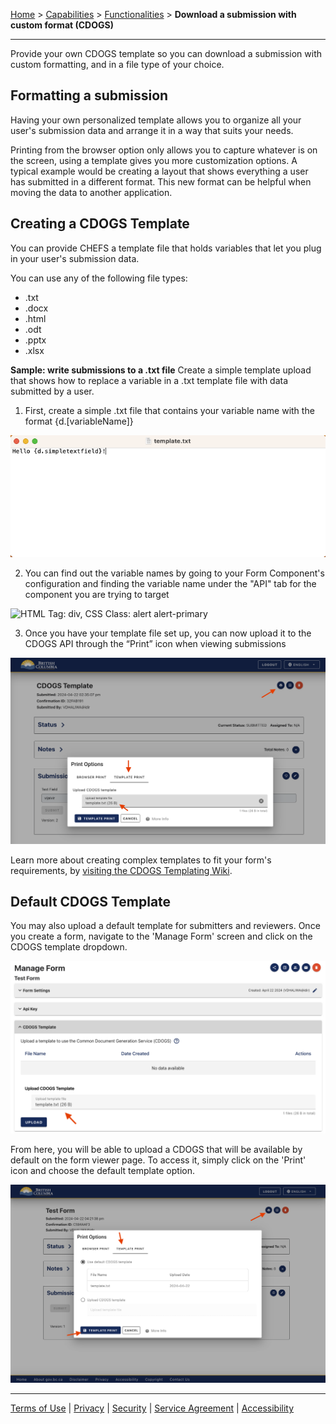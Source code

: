 [Home](index) > [Capabilities](Capabilities) > [Functionalities](Functionalities) > **Download a submission with custom format (CDOGS)**
***
<!-- On this page:
* [Formatting a submission](#Formatting-a-submission)
* [Creating a CDOGS template](#Creating-a-CDOGS-template) -->
Provide your own CDOGS template so you can download a submission with custom formatting, and in a file type of your choice. 

## Formatting a submission

Having your own personalized template allows you to organize all your user's submission data and arrange it in a way that suits your needs.

Printing from the browser option only allows you to capture whatever is on the screen, using a template gives you more customization options. A typical example would be creating a layout that shows everything a user has submitted in a different format. This new format can be helpful when moving the data to another application.

## Creating a CDOGS Template

You can provide CHEFS a template file that holds variables that let you plug in your user's submission data.

You can use any of the following file types:

* .txt
* .docx
* .html
* .odt
* .pptx
* .xlsx

**Sample: write submissions to a .txt file**
Create a simple template upload that shows how to replace a variable in a .txt template file with data submitted by a user.  

1. First, create a simple .txt file that contains your variable name with the format {d.[variableName]}

![HTML Tag: div, CSS Class: alert alert-primary](images/simple_template.png)

2. You can find out the variable names by going to your Form Component's configuration and finding the variable name under the "API" tab for the component you are trying to target

![HTML Tag: div, CSS Class: alert alert-primary](images/simple_setup.png)

3. Once you have your template file set up, you can now upload it to the CDOGS API through the “Print” icon when viewing submissions

![HTML Tag: div, CSS Class: alert alert-primary](images/simple_upload.png)

Learn more about creating complex templates to fit your form's requirements, by [visiting the CDOGS Templating Wiki](https://github.com/bcgov/common-document-generation-service/blob/master/app/USAGE.md#templating).

## Default CDOGS Template

You may also upload a default template for submitters and reviewers. Once you create a form, navigate to the 'Manage Form' screen and click on the CDOGS template dropdown.

![Manage Template](images/manage_template.png)

 From here, you will be able to upload a CDOGS that will be available by default on the form viewer page. To access it, simply click on the 'Print' icon and choose the default template option. 

 ![Default Template Print](images/default_print.png)

***
[Terms of Use](Terms-of-Use) | [Privacy](Privacy) | [Security](Security) | [Service Agreement](Service-Agreement) | [Accessibility](Accessibility)